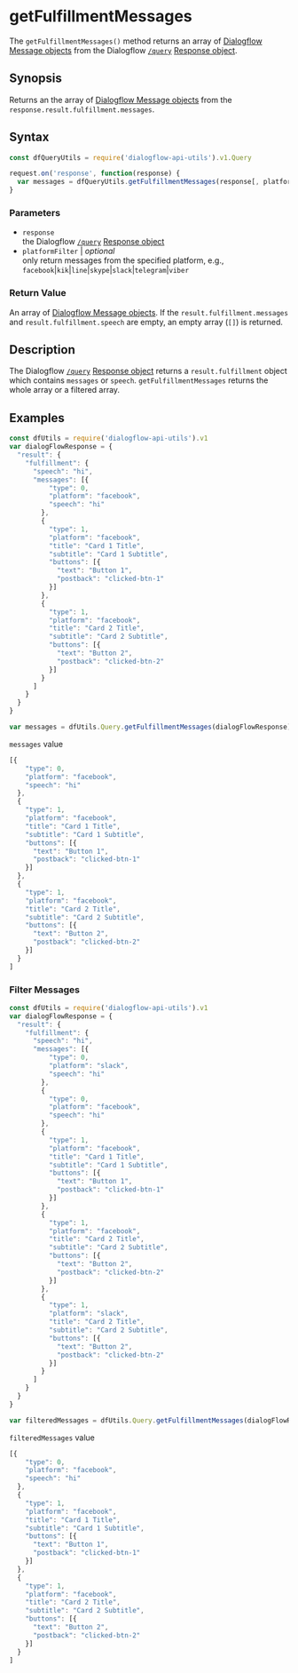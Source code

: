 # getFulfillmentMessages
The `getFulfillmentMessages()` method returns an array of [Dialogflow Message objects](https://dialogflow.com/docs/reference/agent/message-objects) from the Dialogflow [`/query`](https://dialogflow.com/docs/reference/agent/query#get_and_post_responses) [Response object](https://dialogflow.com/docs/reference/agent/query#get_and_post_responses).

## Synopsis
Returns an the array of [Dialogflow Message objects](https://dialogflow.com/docs/reference/agent/message-objects) from the `response.result.fulfillment.messages`.

## Syntax

```js
const dfQueryUtils = require('dialogflow-api-utils').v1.Query

request.on('response', function(response) {
  var messages = dfQueryUtils.getFulfillmentMessages(response[, platformFilter])
}
```

### Parameters
- `response`<br>
   the Dialogflow [`/query`](https://dialogflow.com/docs/reference/agent/query#get_and_post_responses) [Response object](https://dialogflow.com/docs/reference/agent/query#get_and_post_responses)
- `platformFilter` | *optional*<br>
  only return messages from the specified platform, e.g., `facebook`|`kik`|`line`|`skype`|`slack`|`telegram`|`viber`


### Return Value
An array of [Dialogflow Message objects](https://dialogflow.com/docs/reference/agent/message-objects). If the `result.fulfillment.messages` and `result.fulfillment.speech` are empty, an empty array (`[]`) is returned.

## Description
The Dialogflow [`/query`](https://dialogflow.com/docs/reference/agent/query#get_and_post_responses) [Response object](https://dialogflow.com/docs/reference/agent/query#get_and_post_responses) returns a `result.fulfillment` object which contains `messages` or `speech`. `getFulfillmentMessages` returns the whole array or a filtered array.

## Examples
```js
const dfUtils = require('dialogflow-api-utils').v1
var dialogFlowResponse = {
  "result": {
    "fulfillment": {
      "speech": "hi",
      "messages": [{
          "type": 0,
          "platform": "facebook",
          "speech": "hi"
        },
        {
          "type": 1,
          "platform": "facebook",
          "title": "Card 1 Title",
          "subtitle": "Card 1 Subtitle",
          "buttons": [{
            "text": "Button 1",
            "postback": "clicked-btn-1"
          }]
        },
        {
          "type": 1,
          "platform": "facebook",
          "title": "Card 2 Title",
          "subtitle": "Card 2 Subtitle",
          "buttons": [{
            "text": "Button 2",
            "postback": "clicked-btn-2"
          }]
        }
      ]
    }
  }
}

var messages = dfUtils.Query.getFulfillmentMessages(dialogFlowResponse)
```
`messages` value

```js
[{
    "type": 0,
    "platform": "facebook",
    "speech": "hi"
  },
  {
    "type": 1,
    "platform": "facebook",
    "title": "Card 1 Title",
    "subtitle": "Card 1 Subtitle",
    "buttons": [{
      "text": "Button 1",
      "postback": "clicked-btn-1"
    }]
  },
  {
    "type": 1,
    "platform": "facebook",
    "title": "Card 2 Title",
    "subtitle": "Card 2 Subtitle",
    "buttons": [{
      "text": "Button 2",
      "postback": "clicked-btn-2"
    }]
  }
]
```

### Filter Messages
```js
const dfUtils = require('dialogflow-api-utils').v1
var dialogFlowResponse = {
  "result": {
    "fulfillment": {
      "speech": "hi",
      "messages": [{
          "type": 0,
          "platform": "slack",
          "speech": "hi"
        },
        {
          "type": 0,
          "platform": "facebook",
          "speech": "hi"
        },
        {
          "type": 1,
          "platform": "facebook",
          "title": "Card 1 Title",
          "subtitle": "Card 1 Subtitle",
          "buttons": [{
            "text": "Button 1",
            "postback": "clicked-btn-1"
          }]
        },
        {
          "type": 1,
          "platform": "facebook",
          "title": "Card 2 Title",
          "subtitle": "Card 2 Subtitle",
          "buttons": [{
            "text": "Button 2",
            "postback": "clicked-btn-2"
          }]
        },
        {
          "type": 1,
          "platform": "slack",
          "title": "Card 2 Title",
          "subtitle": "Card 2 Subtitle",
          "buttons": [{
            "text": "Button 2",
            "postback": "clicked-btn-2"
          }]
        }
      ]
    }
  }
}

var filteredMessages = dfUtils.Query.getFulfillmentMessages(dialogFlowResponse, 'facebook')
```
`filteredMessages` value

```js
[{
    "type": 0,
    "platform": "facebook",
    "speech": "hi"
  },
  {
    "type": 1,
    "platform": "facebook",
    "title": "Card 1 Title",
    "subtitle": "Card 1 Subtitle",
    "buttons": [{
      "text": "Button 1",
      "postback": "clicked-btn-1"
    }]
  },
  {
    "type": 1,
    "platform": "facebook",
    "title": "Card 2 Title",
    "subtitle": "Card 2 Subtitle",
    "buttons": [{
      "text": "Button 2",
      "postback": "clicked-btn-2"
    }]
  }
]
```
